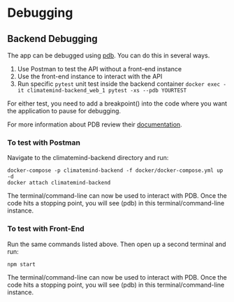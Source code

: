 # Debugging

## Backend Debugging

The app can be debugged using [pdb](https://docs.python.org/3/library/pdb.html). You can do this in several ways.

1. Use Postman to test the API without a front-end instance
2. Use the front-end instance to interact with the API
3. Run specific `pytest` unit test inside the backend container `docker exec -it climatemind-backend_web_1 pytest -xs --pdb YOURTEST`

For either test, you need to add a breakpoint() into the code where you want the application to pause for debugging.

For more information about PDB review their [documentation](https://docs.python.org/3/library/pdb.html).

### **To test with Postman**

Navigate to the climatemind-backend directory and run:

```
docker-compose -p climatemind-backend -f docker/docker-compose.yml up -d
docker attach climatemind-backend
```

The terminal/command-line can now be used to interact with PDB. Once the code hits a stopping point, you will see (pdb) in this terminal/command-line instance.

### **To test with Front-End**

Run the same commands listed above. Then open up a second terminal and run:

```
npm start
```

The terminal/command-line can now be used to interact with PDB. Once the code hits a stopping point, you will see (pdb) in this terminal/command-line instance.
